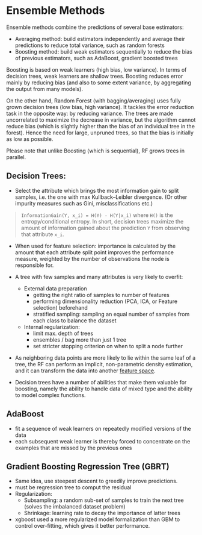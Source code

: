 Ensemble Methods
===

Ensemble methods combine the predictions of several base estimators:

* Averaging method: build estimators independently and average their predictions to reduce total variance, such as random forests
* Boosting method: build weak estimators sequentially to reduce the bias of previous estimators, such as AdaBoost, gradient boosted trees

Boosting is based on weak learners (high bias, low variance). In terms of decision trees, weak learners are shallow trees. Boosting reduces error mainly by reducing bias (and also to some extent variance, by aggregating the output from many models).

On the other hand, Random Forest (with bagging/averaging) uses fully grown decision trees (low bias, high variance). It tackles the error reduction task in the opposite way: by reducing variance. The trees are made uncorrelated to maximize the decrease in variance, but the algorithm cannot reduce bias (which is slightly higher than the bias of an individual tree in the forest). Hence the need for large, unpruned trees, so that the bias is initially as low as possible.

Please note that unlike Boosting (which is sequential), RF grows trees in parallel.

Decision Trees:
---
* Select the attribute which brings the most information gain to split samples, i.e. the one with max Kullback–Leibler divergence. (Or other impurity measures such as Gini, misclassifications etc.)

> `InformationGain(Y, x_i) = H(Y) - H(Y|x_i)`
where `H()` is the entropy/conditional entropy. In short, decision trees maximize the amount of information gained about the prediction `Y` from observing that attribute `x_i`.

* When used for feature selection: 
importance is calculated by the amount that each attribute split point improves the performance measure, 
weighted by the number of observations the node is responsible for.

* A tree with few samples and many attributes is very likely to overfit:
    * External data preparation
        * getting the right ratio of samples to number of features
        * performing dimensionality reduction (PCA, ICA, or Feature selection) beforehand
        * stratified sampling: sampling an equal number of samples from each class to balance the dataset 
    * Internal regularization:
        * limit max. depth of trees
        * ensembles / bag more than just 1 tree
        * set stricter stopping criterion on when to split a node further
        
* As neighboring data points are more likely to lie within the same leaf of a tree, the RF can perform an implicit, non-parametric density estimation, and it can transform the data into another [feature space](https://scikit-learn.org/stable/auto_examples/ensemble/plot_feature_transformation.html#sphx-glr-auto-examples-ensemble-plot-feature-transformation-py).

* Decision trees have a number of abilities that make them valuable for boosting, namely the ability to handle data of mixed type and the ability to model complex functions.

AdaBoost
---
* fit a sequence of weak learners on repeatedly modified versions of the data
* each subsequent weak learner is thereby forced to concentrate on the examples that are missed by the previous ones

Gradient Boosting Regression Tree (GBRT)
---

* Same idea, use steepest descent to greedily improve predictions.
* must be regression tree to comput the residual
* Regularization:
   * Subsampling: a random sub-set of samples to train the next tree (solves the imbalanced dataset problem)
   * Shrinkage: learning rate to decay the importance of latter trees
* xgboost used a more regularized model formalization than GBM to control over-fitting, which gives it better performance.



